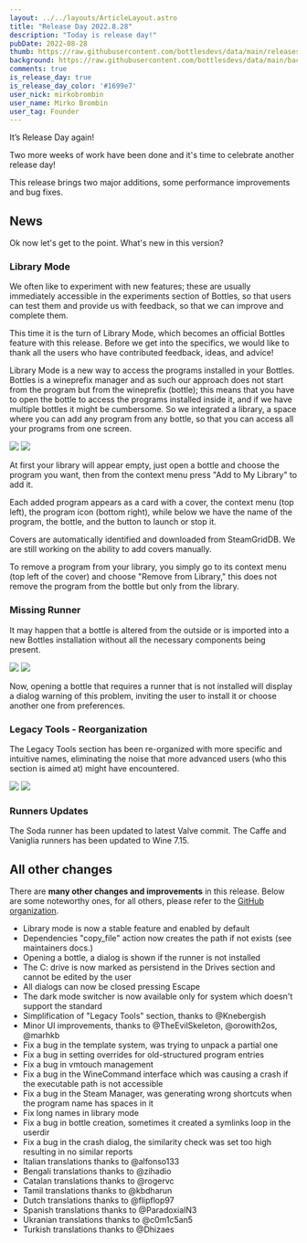 ```yaml
---
layout: ../../layouts/ArticleLayout.astro
title: "Release Day 2022.8.28"
description: "Today is release day!"
pubDate: 2022-08-28
thumb: https://raw.githubusercontent.com/bottlesdevs/data/main/releases/2022.8.28/release-day.png
background: https://raw.githubusercontent.com/bottlesdevs/data/main/backgrounds/2022.8.28.png
comments: true
is_release_day: true
is_release_day_color: '#1699e7'
user_nick: mirkobrombin
user_name: Mirko Brombin
user_tag: Founder
---
```


It’s Release Day again!

Two more weeks of work have been done and it's time to celebrate another release day!

This release brings two major additions, some performance improvements and bug fixes.

## News
Ok now let's get to the point. What's new in this version?

### Library Mode
We often like to experiment with new features; these are usually immediately 
accessible in the experiments section of Bottles, so that users can test them 
and provide us with feedback, so that we can improve and complete them.

This time it is the turn of Library Mode, which becomes an official Bottles 
feature with this release. Before we get into the specifics, we would like to 
thank all the users who have contributed feedback, ideas, and advice!

Library Mode is a new way to access the programs installed in your Bottles. 
Bottles is a wineprefix manager and as such our approach does not start from 
the program but from the wineprefix (bottle); this means that you have to open 
the bottle to access the programs installed inside it, and if we have multiple 
bottles it might be cumbersome. So we integrated a library, a space where you 
can add any program from any bottle, so that you can access all your programs 
from one screen.

<img tooltip="Bottles Library Mode" class="on-light" src="/uploads/library-mode.png" />
<img tooltip="Bottles Library Mode (dark)" class="on-dark" src="/uploads/library-mode-dark.png" />

At first your library will appear empty, just open a bottle and choose the 
program you want, then from the context menu press "Add to My Library" to add it.

Each added program appears as a card with a cover, the context menu (top left), 
the program icon (bottom right), while below we have the name of the program, 
the bottle, and the button to launch or stop it.

Covers are automatically identified and downloaded from SteamGridDB. We are 
still working on the ability to add covers manually.

To remove a program from your library, you simply go to its context menu (top 
left of the cover) and choose "Remove from Library," this does not remove the 
program from the bottle but only from the library.

### Missing Runner
It may happen that a bottle is altered from the outside or is imported into a 
new Bottles installation without all the necessary components being present.

<img tooltip="Bottles Missing Runner" class="on-light" src="/uploads/bottles-missing-runner.png" />
<img tooltip="Bottles Missing Runner (dark)" class="on-dark" src="/uploads/bottles-missing-runner-dark.png" />

Now, opening a bottle that requires a runner that is not installed will display 
a dialog warning of this problem, inviting the user to install it or choose 
another one from preferences.

### Legacy Tools - Reorganization
The Legacy Tools section has been re-organized with more specific and intuitive 
names, eliminating the noise that more advanced users (who this section is 
aimed at) might have encountered.

<img tooltip="Bottles Legacy Tools - Reorganization" class="on-light" src="/uploads/bottles-legacy-tools-reorganization.png" />
<img tooltip="Bottles Legacy Tools - Reorganization (dark)" class="on-dark" src="/uploads/bottles-legacy-tools-reorganization-dark.png" />

### Runners Updates
The Soda runner has been updated to latest Valve commit.
The Caffe and Vaniglia runners has been updated to Wine 7.15.

## All other changes
There are **many other changes and improvements** in this release. Below are 
some noteworthy ones, for all others, please refer to the 
[GitHub organization](https://github.com/bottlesdevs).

 * Library mode is now a stable feature and enabled by default
 * Dependencies "copy_file" action now creates the path if not exists (see maintainers docs.)
 * Opening a bottle, a dialog is shown if the runner is not installed
 * The C: drive is now marked as persistend in the Drives section and cannot be edited by the user
 * All dialogs can now be closed pressing Escape
 * The dark mode switcher is now available only for system which doesn't support the standard
 * Simplification of "Legacy Tools" section, thanks to @Knebergish
 * Minor UI improvements, thanks to @TheEvilSkeleton, @orowith2os, @marhkb
 * Fix a bug in the template system, was trying to unpack a partial one
 * Fix a bug in setting overrides for old-structured program entries
 * Fix a bug in vmtouch management
 * Fix a bug in the WineCommand interface which was causing a crash if the executable path is not accessible
 * Fix a bug in the Steam Manager, was generating wrong shortcuts when the program name has spaces in it
 * Fix long names in library mode
 * Fix a bug in bottle creation, sometimes it created a symlinks loop in the userdir
 * Fix a bug in the crash dialog, the similarity check was set too high resulting in no similar reports
 * Italian translations thanks to @alfonso133
 * Bengali translations thanks to @zihadio
 * Catalan translations thanks to @rogervc
 * Tamil translations thanks to @kbdharun
 * Dutch translations thanks to @flipflop97
 * Spanish translations thanks to @ParadoxialN3
 * Ukranian translations thanks to @c0m1c5an5
 * Turkish translations thanks to @Dhizaes
